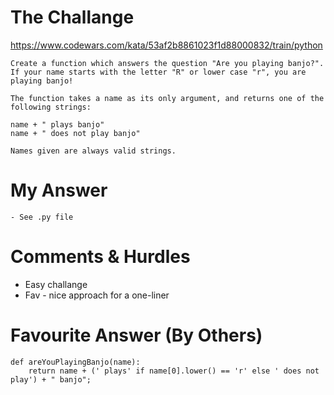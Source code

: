 # The Challange

https://www.codewars.com/kata/53af2b8861023f1d88000832/train/python

```
Create a function which answers the question "Are you playing banjo?".
If your name starts with the letter "R" or lower case "r", you are playing banjo!

The function takes a name as its only argument, and returns one of the following strings:

name + " plays banjo"
name + " does not play banjo"

Names given are always valid strings.
```

# My Answer

```
- See .py file
```

# Comments & Hurdles

- Easy challange
- Fav - nice approach for a one-liner

# Favourite Answer (By Others)

```
def areYouPlayingBanjo(name):
    return name + (' plays' if name[0].lower() == 'r' else ' does not play') + " banjo";
```
